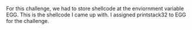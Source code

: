 For this challenge, we had to store shellcode at the enviornment variable EGG. This is the shellcode I came up with. I assigned printstack32 to EGG for the challenge.
